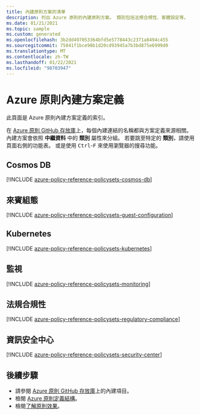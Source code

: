 ```yaml
---
title: 內建原則方案的清單
description: 列出 Azure 原則的內建原則方案。 類別包括法規合規性、客體設定等。
ms.date: 01/21/2021
ms.topic: sample
ms.custom: generated
ms.openlocfilehash: 3b2dd497053364bfd5e5778443c2371a8494c455
ms.sourcegitcommit: 75041f1bce98b1d20cd93945a7b3bd875e6999d0
ms.translationtype: MT
ms.contentlocale: zh-TW
ms.lasthandoff: 01/22/2021
ms.locfileid: "98703947"
---
```

# <a name="azure-policy-built-in-initiative-definitions"></a>Azure 原則內建方案定義

此頁面是 Azure 原則內建方案定義的索引。

在 [Azure 原則 GitHub 存放庫](https://github.com/Azure/azure-policy)上，每個內建連結的名稱都與方案定義來源相關。 內建方案會依照 **中繼資料** 中的 **類別** 屬性來分組。 若要跳至特定的 **類別**，請使用頁面右側的功能表。 或是使用 <kbd>Ctrl</kbd>-<kbd>F</kbd> 來使用瀏覽器的搜尋功能。

## <a name="cosmos-db"></a>Cosmos DB

[!INCLUDE [azure-policy-reference-policysets-cosmos-db](../../../../includes/policy/reference/bycat/policysets-cosmos-db.md)]

## <a name="guest-configuration"></a>來賓組態

[!INCLUDE [azure-policy-reference-policysets-guest-configuration](../../../../includes/policy/reference/bycat/policysets-guest-configuration.md)]

## <a name="kubernetes"></a>Kubernetes

[!INCLUDE [azure-policy-reference-policysets-kubernetes](../../../../includes/policy/reference/bycat/policysets-kubernetes.md)]

## <a name="monitoring"></a>監視

[!INCLUDE [azure-policy-reference-policysets-monitoring](../../../../includes/policy/reference/bycat/policysets-monitoring.md)]

## <a name="regulatory-compliance"></a>法規合規性

[!INCLUDE [azure-policy-reference-policysets-regulatory-compliance](../../../../includes/policy/reference/bycat/policysets-regulatory-compliance.md)]

## <a name="security-center"></a>資訊安全中心

[!INCLUDE [azure-policy-reference-policysets-security-center](../../../../includes/policy/reference/bycat/policysets-security-center.md)]

## <a name="next-steps"></a>後續步驟

- 請參閱 [Azure 原則 GitHub 存放庫](https://github.com/Azure/azure-policy)上的內建項目。
- 檢閱 [Azure 原則定義結構](../concepts/definition-structure.md)。
- 檢閱[了解原則效果](../concepts/effects.md)。
